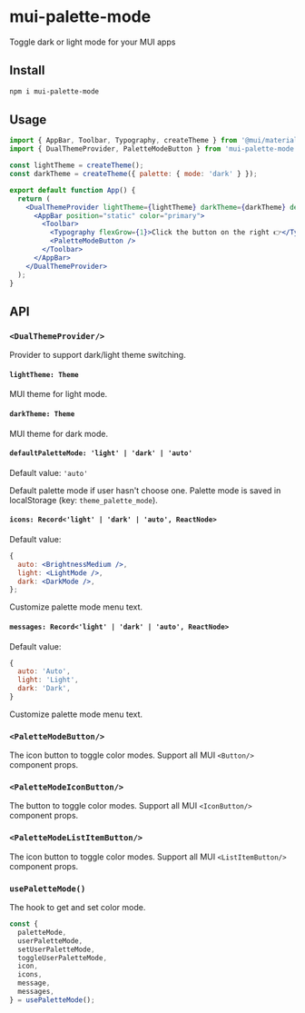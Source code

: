 # mui-palette-mode

Toggle dark or light mode for your MUI apps

## Install

```bash
npm i mui-palette-mode
```

## Usage

```jsx
import { AppBar, Toolbar, Typography, createTheme } from '@mui/material';
import { DualThemeProvider, PaletteModeButton } from 'mui-palette-mode';

const lightTheme = createTheme();
const darkTheme = createTheme({ palette: { mode: 'dark' } });

export default function App() {
  return (
    <DualThemeProvider lightTheme={lightTheme} darkTheme={darkTheme} defaultPaletteMode="auto">
      <AppBar position="static" color="primary">
        <Toolbar>
          <Typography flexGrow={1}>Click the button on the right 👉</Typography>
          <PaletteModeButton />
        </Toolbar>
      </AppBar>
    </DualThemeProvider>
  );
}
```

## API

### `<DualThemeProvider/>`

Provider to support dark/light theme switching.

#### `lightTheme: Theme`

MUI theme for light mode.

#### `darkTheme: Theme`

MUI theme for dark mode.

#### `defaultPaletteMode: 'light' | 'dark' | 'auto'`

Default value: `'auto'`

Default palette mode if user hasn't choose one. Palette mode is saved in localStorage (key: `theme_palette_mode`).

#### `icons: Record<'light' | 'dark' | 'auto', ReactNode>`

Default value:

```jsx
{
  auto: <BrightnessMedium />,
  light: <LightMode />,
  dark: <DarkMode />,
};
```

Customize palette mode menu text.

#### `messages: Record<'light' | 'dark' | 'auto', ReactNode>`

Default value:

```js
{
  auto: 'Auto',
  light: 'Light',
  dark: 'Dark',
}
```

Customize palette mode menu text.

### `<PaletteModeButton/>`

The icon button to toggle color modes. Support all MUI `<Button/>` component props.

### `<PaletteModeIconButton/>`

The button to toggle color modes. Support all MUI `<IconButton/>` component props.

### `<PaletteModeListItemButton/>`

The icon button to toggle color modes. Support all MUI `<ListItemButton/>` component props.

### `usePaletteMode()`

The hook to get and set color mode.

```ts
const {
  paletteMode,
  userPaletteMode,
  setUserPaletteMode,
  toggleUserPaletteMode,
  icon,
  icons,
  message,
  messages,
} = usePaletteMode();
```
